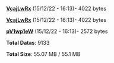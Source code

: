 [**VcajLwRx**](/data/VcajLwRx.txt) (15/12/22 - 16:13)- 4022 bytes

[**VcajLwRx**](/data/VcajLwRx.txt) (15/12/22 - 16:13)- 4022 bytes

[**pV1wp1eW**](/data/pV1wp1eW.txt) (15/12/22 - 16:13)- 2572 bytes

**Total Datas**: 9133

**Total Size**: 55.07 MB / 55.1 MB